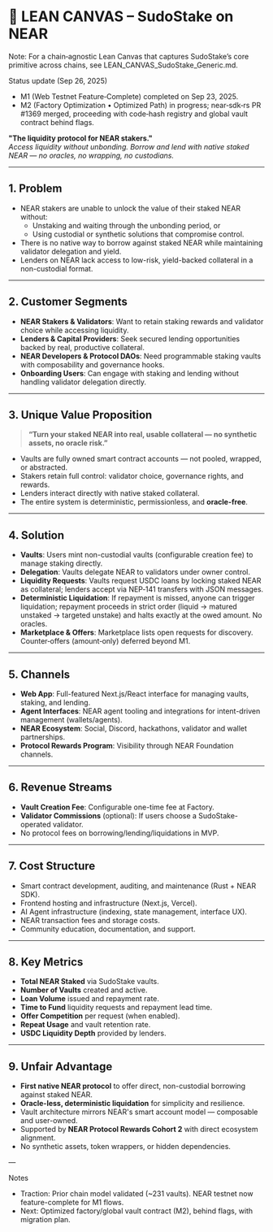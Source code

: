 # 🧩 LEAN CANVAS – SudoStake on NEAR

Note: For a chain‑agnostic Lean Canvas that captures SudoStake’s core primitive across chains, see LEAN_CANVAS_SudoStake_Generic.md.

Status update (Sep 26, 2025)
- M1 (Web Testnet Feature‑Complete) completed on Sep 23, 2025.
- M2 (Factory Optimization • Optimized Path) in progress; near‑sdk‑rs PR #1369 merged, proceeding with code‑hash registry and global vault contract behind flags.

**"The liquidity protocol for NEAR stakers."**  
*Access liquidity without unbonding. Borrow and lend with native staked NEAR — no oracles, no wrapping, no custodians.*

---

## 1. Problem

- NEAR stakers are unable to unlock the value of their staked NEAR without:
  - Unstaking and waiting through the unbonding period, or  
  - Using custodial or synthetic solutions that compromise control.
- There is no native way to borrow against staked NEAR while maintaining validator delegation and yield.
- Lenders on NEAR lack access to low-risk, yield-backed collateral in a non-custodial format.

---

## 2. Customer Segments

- **NEAR Stakers & Validators**: Want to retain staking rewards and validator choice while accessing liquidity.
- **Lenders & Capital Providers**: Seek secured lending opportunities backed by real, productive collateral.
- **NEAR Developers & Protocol DAOs**: Need programmable staking vaults with composability and governance hooks.
- **Onboarding Users**: Can engage with staking and lending without handling validator delegation directly.

---

## 3. Unique Value Proposition

> **“Turn your staked NEAR into real, usable collateral — no synthetic assets, no oracle risk.”**

- Vaults are fully owned smart contract accounts — not pooled, wrapped, or abstracted.
- Stakers retain full control: validator choice, governance rights, and rewards.
- Lenders interact directly with native staked collateral.
- The entire system is deterministic, permissionless, and **oracle-free**.

---

## 4. Solution

- **Vaults**: Users mint non-custodial vaults (configurable creation fee) to manage staking directly.
- **Delegation**: Vaults delegate NEAR to validators under owner control.
- **Liquidity Requests**: Vaults request USDC loans by locking staked NEAR as collateral; lenders accept via NEP‑141 transfers with JSON messages.
- **Deterministic Liquidation**: If repayment is missed, anyone can trigger liquidation; repayment proceeds in strict order (liquid → matured unstaked → targeted unstake) and halts exactly at the owed amount. No oracles.
- **Marketplace & Offers**: Marketplace lists open requests for discovery. Counter‑offers (amount‑only) deferred beyond M1.

---

## 5. Channels

- **Web App**: Full-featured Next.js/React interface for managing vaults, staking, and lending.
- **Agent Interfaces**: NEAR agent tooling and integrations for intent-driven management (wallets/agents).
- **NEAR Ecosystem**: Social, Discord, hackathons, validator and wallet partnerships.
- **Protocol Rewards Program**: Visibility through NEAR Foundation channels.

---

## 6. Revenue Streams

- **Vault Creation Fee**: Configurable one-time fee at Factory.
- **Validator Commissions** (optional): If users choose a SudoStake-operated validator.
- No protocol fees on borrowing/lending/liquidations in MVP.

---

## 7. Cost Structure

- Smart contract development, auditing, and maintenance (Rust + NEAR SDK).
- Frontend hosting and infrastructure (Next.js, Vercel).
- AI Agent infrastructure (indexing, state management, interface UX).
- NEAR transaction fees and storage costs.
- Community education, documentation, and support.

---

## 8. Key Metrics

- **Total NEAR Staked** via SudoStake vaults.
- **Number of Vaults** created and active.
- **Loan Volume** issued and repayment rate.
- **Time to Fund** liquidity requests and repayment lead time.
- **Offer Competition** per request (when enabled).
- **Repeat Usage** and vault retention rate.
- **USDC Liquidity Depth** provided by lenders.

---

## 9. Unfair Advantage

- **First native NEAR protocol** to offer direct, non-custodial borrowing against staked NEAR.
- **Oracle-less, deterministic liquidation** for simplicity and resilience.
- Vault architecture mirrors NEAR's smart account model — composable and user-owned.
- Supported by **NEAR Protocol Rewards Cohort 2** with direct ecosystem alignment.
- No synthetic assets, token wrappers, or hidden dependencies.

—

Notes
- Traction: Prior chain model validated (~231 vaults). NEAR testnet now feature-complete for M1 flows.
- Next: Optimized factory/global vault contract (M2), behind flags, with migration plan.
